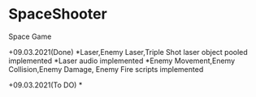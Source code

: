 # SpaceShooter
Space Game

+09.03.2021(Done)
*Laser,Enemy Laser,Triple Shot laser object pooled implemented
*Laser audio implemented
*Enemy Movement,Enemy Collision,Enemy Damage, Enemy Fire scripts implemented

+09.03.2021(To DO)
*
